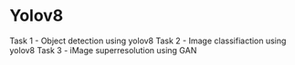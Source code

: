# Yolov8 
Task 1 - Object detection using yolov8
Task 2 - Image classifiaction using yolov8
Task 3 - iMage superresolution using GAN
